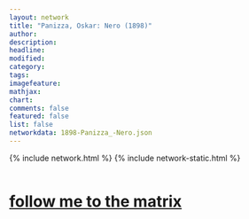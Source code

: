 ```yaml
---
layout: network
title: "Panizza, Oskar: Nero (1898)"
author:
description:
headline:
modified:
category:
tags: 
imagefeature: 
mathjax: 
chart: 
comments: false
featured: false
list: false
networkdata: 1898-Panizza_-Nero.json
---
```

{% include network.html %}
{% include network-static.html %}
<div class="row">
  <div class="small-5 small-centered columns"><a href="/matrix368"><h1>follow me to the matrix</h1></a>
</div>
</div>
